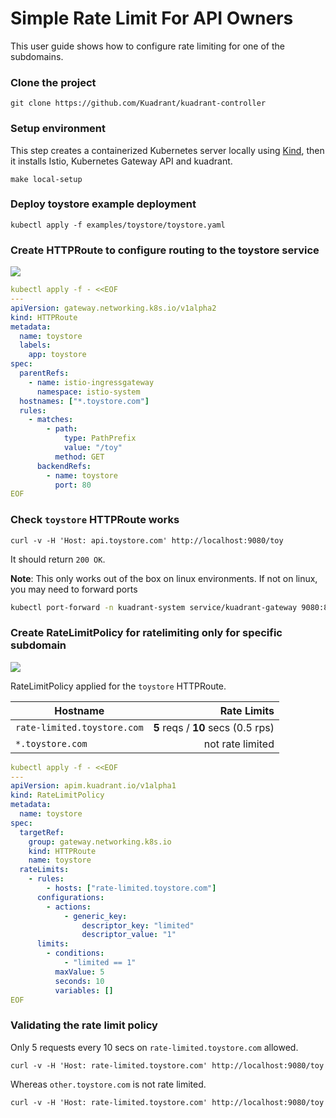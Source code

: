 # Simple Rate Limit For API Owners

This user guide shows how to configure rate limiting for one of the subdomains.

### Clone the project

```
git clone https://github.com/Kuadrant/kuadrant-controller
```

### Setup environment

This step creates a containerized Kubernetes server locally using [Kind](https://kind.sigs.k8s.io),
then it installs Istio, Kubernetes Gateway API and kuadrant.

```
make local-setup
```

### Deploy toystore example deployment

```
kubectl apply -f examples/toystore/toystore.yaml
```

### Create HTTPRoute to configure routing to the toystore service

![](https://i.imgur.com/rdN8lo3.png)

```yaml
kubectl apply -f - <<EOF
---
apiVersion: gateway.networking.k8s.io/v1alpha2
kind: HTTPRoute
metadata:
  name: toystore
  labels:
    app: toystore
spec:
  parentRefs:
    - name: istio-ingressgateway
      namespace: istio-system
  hostnames: ["*.toystore.com"]
  rules:
    - matches:
        - path:
            type: PathPrefix
            value: "/toy"
          method: GET
      backendRefs:
        - name: toystore
          port: 80
EOF
```

### Check `toystore` HTTPRoute works

```
curl -v -H 'Host: api.toystore.com' http://localhost:9080/toy
```

It should return `200 OK`.

**Note**: This only works out of the box on linux environments. If not on linux,
you may need to forward ports

```bash
kubectl port-forward -n kuadrant-system service/kuadrant-gateway 9080:80
```

### Create RateLimitPolicy for ratelimiting only for specific subdomain

![](https://i.imgur.com/2A9sXXs.png)


RateLimitPolicy applied for the `toystore` HTTPRoute.

| Hostname | Rate Limits |
| ------------- | -----: |
| `rate-limited.toystore.com` | **5** reqs / **10** secs (0.5 rps) |
| `*.toystore.com` | not rate limited |

```yaml
kubectl apply -f - <<EOF
---
apiVersion: apim.kuadrant.io/v1alpha1
kind: RateLimitPolicy
metadata:
  name: toystore
spec:
  targetRef:
    group: gateway.networking.k8s.io
    kind: HTTPRoute
    name: toystore
  rateLimits:
    - rules:
        - hosts: ["rate-limited.toystore.com"]
      configurations:
        - actions:
            - generic_key:
                descriptor_key: "limited"
                descriptor_value: "1"
      limits:
        - conditions:
            - "limited == 1"
          maxValue: 5
          seconds: 10
          variables: []
EOF
```

### Validating the rate limit policy

Only 5 requests every 10 secs on `rate-limited.toystore.com` allowed.

```
curl -v -H 'Host: rate-limited.toystore.com' http://localhost:9080/toy
```

Whereas `other.toystore.com` is not rate limited.

```
curl -v -H 'Host: rate-limited.toystore.com' http://localhost:9080/toy
```
